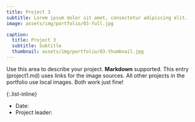 ```yaml
---
title: Project 3
subtitle: Lorem ipsum dolor sit amet, consectetur adipiscing elit.
image: assets/img/portfolio/03-full.jpg

caption:
  title: Project 3
  subtitle: Subtitle
  thumbnail: assets/img/portfolio/03-thumbnail.jpg
---
```

Use this area to describe your project. **Markdown** supported. This entry (project1.md) uses links for the image sources. All other projects in the portfolio use local images. Both work just fine!

{:.list-inline}
- Date:
- Project leader:
